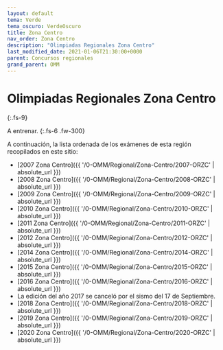 ```yaml
---
layout: default
tema: Verde
tema_oscuro: VerdeOscuro
title: Zona Centro
nav_order: Zona Centro
description: "Olimpiadas Regionales Zona Centro"
last_modified_date: 2021-01-06T21:30:00+0000
parent: Concursos regionales
grand_parent: OMM
---
```


# Olimpiadas Regionales&nbsp;<span class="deg-sitio deg-sitio-texto">Zona Centro</span>
{:.fs-9}

A entrenar.
{:.fs-6 .fw-300}

A continuación, la lista ordenada de los exámenes de esta región recopilados en este sitio:
* [2007 Zona Centro]({{ '/0-OMM/Regional/Zona-Centro/2007-ORZC' | absolute_url }})
* [2008 Zona Centro]({{ '/0-OMM/Regional/Zona-Centro/2008-ORZC' | absolute_url }})
* [2009 Zona Centro]({{ '/0-OMM/Regional/Zona-Centro/2009-ORZC' | absolute_url }})
* [2010 Zona Centro]({{ '/0-OMM/Regional/Zona-Centro/2010-ORZC' | absolute_url }})
* [2011 Zona Centro]({{ '/0-OMM/Regional/Zona-Centro/2011-ORZC' | absolute_url }})
* [2012 Zona Centro]({{ '/0-OMM/Regional/Zona-Centro/2012-ORZC' | absolute_url }})
* [2014 Zona Centro]({{ '/0-OMM/Regional/Zona-Centro/2014-ORZC' | absolute_url }})
* [2015 Zona Centro]({{ '/0-OMM/Regional/Zona-Centro/2015-ORZC' | absolute_url }})
* [2016 Zona Centro]({{ '/0-OMM/Regional/Zona-Centro/2016-ORZC' | absolute_url }})
* La edición del año 2017 se canceló por el sismo del 17 de Septiembre.
* [2018 Zona Centro]({{ '/0-OMM/Regional/Zona-Centro/2018-ORZC' | absolute_url }})
* [2019 Zona Centro]({{ '/0-OMM/Regional/Zona-Centro/2019-ORZC' | absolute_url }})
* [2020 Zona Centro]({{ '/0-OMM/Regional/Zona-Centro/2020-ORZC' | absolute_url }})

